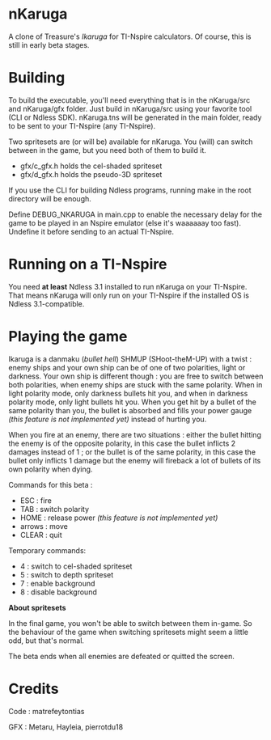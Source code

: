 nKaruga
=======

A clone of Treasure's *Ikaruga* for TI-Nspire calculators. Of course, this is still in early beta stages.

Building
========

To build the executable, you'll need everything that is in the nKaruga/src and nKaruga/gfx folder. Just build in nKaruga/src using your favorite tool (CLI or Ndless SDK). nKaruga.tns will be generated in the main folder, ready to be sent to your TI-Nspire (any TI-Nspire).

Two spritesets are (or will be) available for nKaruga. You (will) can switch between in the game, but you need both of them to build it.
* gfx/c_gfx.h holds the cel-shaded spriteset
* gfx/d_gfx.h holds the pseudo-3D spriteset

If you use the CLI for building Ndless programs, running make in the root directory will be enough.

Define DEBUG_NKARUGA in main.cpp to enable the necessary delay for the game to be played in an Nspire emulator (else it's waaaaaay too fast). Undefine it before sending to an actual TI-Nspire.

Running on a TI-Nspire
======================

You need **at least** Ndless 3.1 installed to run nKaruga on your TI-Nspire. That means nKaruga will only run on your TI-Nspire if the installed OS is Ndless 3.1-compatible.

Playing the game
================

Ikaruga is a danmaku (*bullet hell*) SHMUP (SHoot-theM-UP) with a twist : enemy ships and your own ship can be of one of two polarities, light or darkness. Your own ship is different though : you are free to switch between both polarities, when enemy ships are stuck with the same polarity. When in light polarity mode, only darkness bullets hit you, and when in darkness polarity mode, only light bullets hit you. When you get hit by a bullet of the same polarity than you, the bullet is absorbed and fills your power gauge _(this feature is not implemented yet)_ instead of hurting you.

When you fire at an enemy, there are two situations : either the bullet hitting the enemy is of the opposite polarity, in this case the bullet inflicts 2 damages instead of 1 ; or the bullet is of the same polarity, in this case the bullet only inflicts 1 damage but the enemy will fireback a lot of bullets of its own polarity when dying.

Commands for this beta :
* ESC    : fire
* TAB    : switch polarity
* HOME   : release power _(this feature is not implemented yet)_
* arrows : move
* CLEAR  : quit

Temporary commands:
* 4 : switch to cel-shaded spriteset
* 5 : switch to depth spriteset
* 7 : enable background
* 8 : disable background

**About spritesets**

In the final game, you won't be able to switch between them in-game. So the behaviour of the game when switching spritesets might seem a little odd, but that's normal.

The beta ends when all enemies are defeated or quitted the screen.

Credits
=======

Code : matrefeytontias

GFX : Metaru, Hayleia, pierrotdu18
